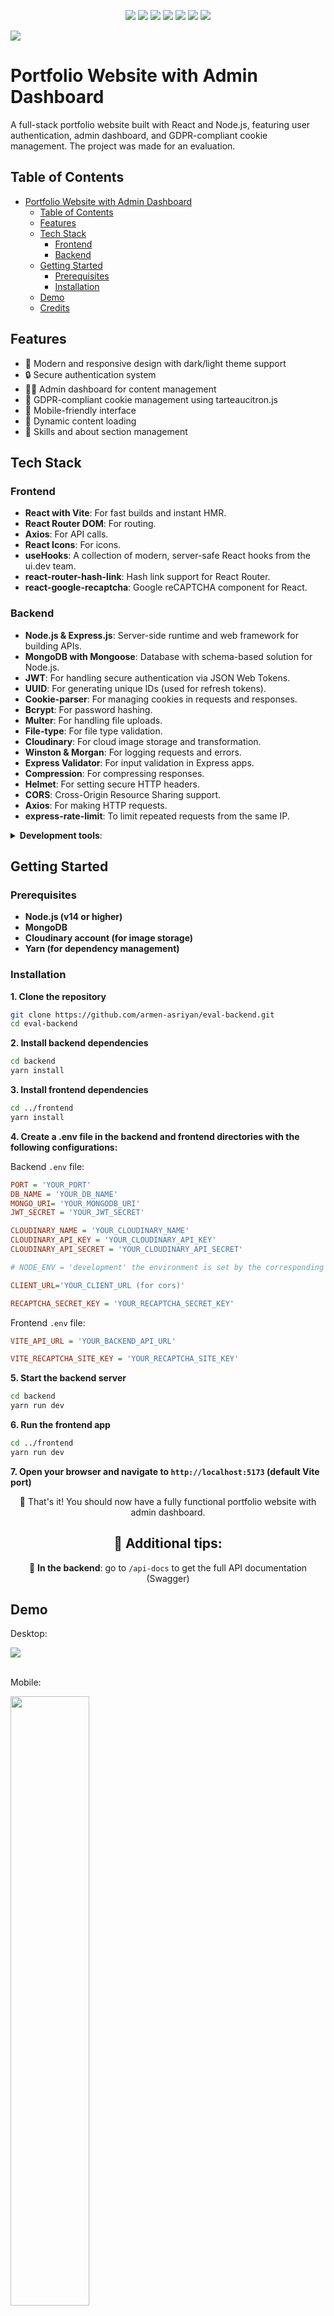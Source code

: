<p align="center" >
  <img src="https://img.shields.io/badge/MongoDB-4EA94B?style=for-the-badge&logo=mongodb&logoColor=white">
  <img src="https://img.shields.io/badge/Express%20js-000000?style=for-the-badge&logo=express&logoColor=white">
  <img src="https://img.shields.io/badge/React-20232A?style=for-the-badge&logo=react&logoColor=61DAFB">
  <img src="https://img.shields.io/badge/Node%20js-339933?style=for-the-badge&logo=nodedotjs&logoColor=white">
  <img src="https://img.shields.io/badge/Vite-B73BFE?style=for-the-badge&logo=vite&logoColor=FFD62E">
  <img src="https://img.shields.io/badge/Render-46E3B7?style=for-the-badge&logo=render&logoColor=white">
  <img src="https://img.shields.io/badge/Vercel-000000?style=for-the-badge&logo=vercel&logoColor=white">
</p>

 <img src="https://img.shields.io/github/last-commit/armen-asriyan/eval-backend">

# Portfolio Website with Admin Dashboard

A full-stack portfolio website built with React and Node.js, featuring user authentication, admin dashboard, and GDPR-compliant cookie management. The project was made for an evaluation.

## Table of Contents

- [Portfolio Website with Admin Dashboard](#portfolio-website-with-admin-dashboard)
  - [Table of Contents](#table-of-contents)
  - [Features](#features)
  - [Tech Stack](#tech-stack)
    - [Frontend](#frontend)
    - [Backend](#backend)
  - [Getting Started](#getting-started)
    - [Prerequisites](#prerequisites)
    - [Installation](#installation)
  - [Demo](#demo)
  - [Credits](#credits)

## Features

- 🎨 Modern and responsive design with dark/light theme support
- 🔒 Secure authentication system
- 👩‍💼 Admin dashboard for content management
- 🍪 GDPR-compliant cookie management using tarteaucitron.js
- 📱 Mobile-friendly interface
- 🔄 Dynamic content loading
- 📝 Skills and about section management

## Tech Stack

### Frontend

- **React with Vite**: For fast builds and instant HMR.
- **React Router DOM**: For routing.
- **Axios**: For API calls.
- **React Icons**: For icons.
- **useHooks**: A collection of modern, server-safe React hooks from the ui.dev team.
- **react-router-hash-link**: Hash link support for React Router.
- **react-google-recaptcha**: Google reCAPTCHA component for React.

### Backend

- **Node.js & Express.js**: Server-side runtime and web framework for building APIs.
- **MongoDB with Mongoose**: Database with schema-based solution for Node.js.
- **JWT**: For handling secure authentication via JSON Web Tokens.
- **UUID**: For generating unique IDs (used for refresh tokens).
- **Cookie-parser**: For managing cookies in requests and responses.
- **Bcrypt**: For password hashing.
- **Multer**: For handling file uploads.
- **File-type**: For file type validation.
- **Cloudinary**: For cloud image storage and transformation.
- **Winston & Morgan**: For logging requests and errors.
- **Express Validator**: For input validation in Express apps.
- **Compression**: For compressing responses.
- **Helmet**: For setting secure HTTP headers.
- **CORS**: Cross-Origin Resource Sharing support.
- **Axios**: For making HTTP requests.
- **express-rate-limit**: To limit repeated requests from the same IP.

<details>
<summary><b>Development tools</b>:</summary>

- **Dotenv**: For managing environment variables.
- **Nodemon**: For automatic server restart during development.
- **Cross-env**: For setting environment variables across different OS
- **Postman**: For testing API calls during development, also for API documentation.
- **Swagger**: For API documentation.
- **Yaml**: To read YAML files.
- **Yarn**: For dependency management.
- **Prettier**: For code formatting.
- **ESLint**: For JavaScript linting.
- **Jest**: For unit testing.
- **Supertest**: For making HTTP requests in tests.
- **MongoDB-Memory-Server**: For running MongoDB in-memory for testing.
</details>

## Getting Started

### Prerequisites

- **Node.js (v14 or higher)**
- **MongoDB**
- **Cloudinary account (for image storage)**
- **Yarn (for dependency management)**

### Installation

**1. Clone the repository**

```bash
git clone https://github.com/armen-asriyan/eval-backend.git
cd eval-backend
```

**2. Install backend dependencies**

```bash
cd backend
yarn install
```

**3. Install frontend dependencies**

```bash
cd ../frontend
yarn install
```

**4. Create a .env file in the backend and frontend directories with the following configurations:**

Backend `.env` file:

```ini
PORT = 'YOUR_PORT'
DB_NAME = 'YOUR_DB_NAME'
MONGO_URI= 'YOUR_MONGODB_URI'
JWT_SECRET = 'YOUR_JWT_SECRET'

CLOUDINARY_NAME = 'YOUR_CLOUDINARY_NAME'
CLOUDINARY_API_KEY = 'YOUR_CLOUDINARY_API_KEY'
CLOUDINARY_API_SECRET = 'YOUR_CLOUDINARY_API_SECRET'

# NODE_ENV = 'development' the environment is set by the corresponding script in package.json

CLIENT_URL='YOUR_CLIENT_URL (for cors)'

RECAPTCHA_SECRET_KEY = 'YOUR_RECAPTCHA_SECRET_KEY'
```

Frontend `.env` file:

```ini
VITE_API_URL = 'YOUR_BACKEND_API_URL'

VITE_RECAPTCHA_SITE_KEY = 'YOUR_RECAPTCHA_SITE_KEY'
```

**5. Start the backend server**

```bash
cd backend
yarn run dev
```

**6. Run the frontend app**

```bash
cd ../frontend
yarn run dev
```

**7. Open your browser and navigate to `http://localhost:5173` (default Vite port)**

<p align="center">🚀 That's it! You should now have a fully functional portfolio website with admin dashboard.</p>

<h2 align="center">📝 Additional tips:</h2>
<p align="center">📄 <b>In the backend</b>: go to <code>/api-docs</code> to get the full API documentation (Swagger)

## Demo

Desktop:

<img src="./documentation/desktop-screenshot.png">
<br />
<br />

Mobile:

<img src="./documentation/mobile-screenshot.png" width="50%">

<br />
<h2 align="center"><a href="https://eval-backend.vercel.app">🖼️ Live Demo on Vercel</h2></a>
<h3 align="center" width="50%"><a href="https://eval-backend.vercel.app">🗄️ Backend hosted on Render</h3></a>
<h3 align="center" width="50%">📄 <a href="https://www.postman.com/armen-asriyan/workspace/my-workspace/collection/40691520-fdac5010-3447-4be9-ad69-3dc5ec896042?action=share&creator=40691520&active-environment=40691520-944ffed6-908f-4e88-83ae-5b54078c38e1">Postman collection</h2></a>
<br />

## Credits

- [Greg Sithole](https://github.com/GregSithole/gregsithole-react-portfolio) for the original template
- [AmauriC](https://github.com/AmauriC) for tarteaucitron.js
